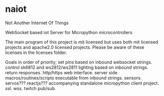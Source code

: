 # naiot
Not Another Internet Of Things

WebSocket based iot Server for Micropython microcontrollers

The main program of this project is mit licensed but uses both mit licensed projects and apache2.0 licensed projects. Please be aware of these licenses in the licenses folder.

Goals in order of priority;
set pins based on inbound websocket strings.
control sk6812 and ws2812/ws2811 lighting based on inbound strings.
return responses.
http/https web interface.
server side macros/routines/scripts executable from inbound strings.
sensors.
servos???
reactjs???
accompanying standalone micropython client project.
ssl.
wss.
twitch pub/sub.
